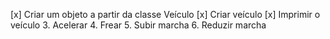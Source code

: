 [x] Criar um objeto a partir da classe Veículo 
[x] Criar veículo 
[x] Imprimir o veículo 
3. Acelerar 
4. Frear 
5. Subir marcha 
6. Reduzir marcha